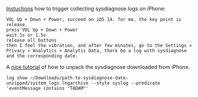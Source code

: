 [Instuctions](https://developer.apple.com/forums/thread/80811) how to trigger collecting sysdiagnose logs on iPhone:
```
VOL Up + Down + Power, succeed on iOS 14. for me, the key point is release.
press VOL Up + Down + Power
wait 1s or 1.5s
release all buttons
then I feel the vibration, and after few minutes, go to the Settings > Privacy > Analytics > Analytis Data, there be a log with sysdiagnose and the corresponding date.
```

A [nice tutorial](https://www.cellebrite.com/en/converting-unified-logs-a-great-disturbance-in-the-force/) of how to unpack the sysdiagnose downloaded from iPhone. 
```
log show ~/Downloads/path-to-sysdiagnose-date-unzipped/system_logs.logarchive --style syslog --predicate 'eventMessage contains "TADAM"'
```
